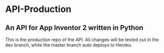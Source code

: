 # API-Production

## An API for App Inventor 2 written in Python

This is the production repo of the API.
All changes will be tested out in the dev branch,
while the master branch auto deploys to Heroku.
